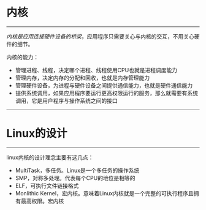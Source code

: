 # 内核
****
*内核是应用连接硬件设备的桥梁*，应用程序只需要关心与内核的交互，不用关心硬件的细节。

内核的能力：
- 管理进程、线程，决定哪个进程、线程使用CPU也就是进程调度能力
- 管理内存，决定内存的分配和回收，也就是内存管理能力
- 管理硬件设备，为进程与硬件设备之间提供通信能力，也就是硬件通信能力
- 提供系统调用，如果应用程序要运行更高权限运行的服务，那么就需要有系统调用，它是用户程序与操作系统之间的接口
****
# Linux的设计
****
linux内核的设计理念主要有这几点：
- MultiTask，多任务。Linux是一个多任务的操作系统
- SMP，对称多处理。代表每个CPU的地位是相等的
- ELF，可执行文件链接格式
- Monlithic Kernel，宏内核。意味着Linux内核就是一个完整的可执行程序且拥有最高权限。宏内核

